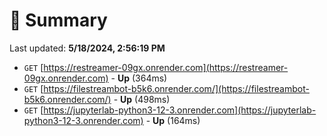 # 📖 Summary
Last updated: **5/18/2024, 2:56:19 PM**

- `GET` [https://restreamer-09gx.onrender.com](https://restreamer-09gx.onrender.com) - **Up** (364ms)
- `GET` [https://filestreambot-b5k6.onrender.com/](https://filestreambot-b5k6.onrender.com/) - **Up** (498ms)
- `GET` [https://jupyterlab-python3-12-3.onrender.com](https://jupyterlab-python3-12-3.onrender.com) - **Up** (164ms)

